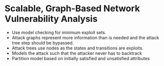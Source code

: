 # Scalable, Graph-Based Network Vulnerability Analysis
* Use model checking for minimum exploit sets.
* Attack graphs represent more information than is needed and the attack tree
  step should be bypassed.
* Attack trees use nodes as the states and transitions are exploits.
* Models the attack such that the attacker never has to backtrack
* Partition model based on initially satisfied and unsatisfied attributes
